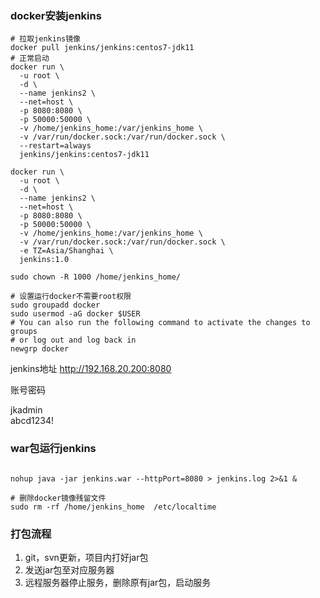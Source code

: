 ### docker安装jenkins
```
# 拉取jenkins镜像
docker pull jenkins/jenkins:centos7-jdk11
# 正常启动
docker run \
  -u root \
  -d \
  --name jenkins2 \
  --net=host \
  -p 8080:8080 \
  -p 50000:50000 \
  -v /home/jenkins_home:/var/jenkins_home \
  -v /var/run/docker.sock:/var/run/docker.sock \
  --restart=always
  jenkins/jenkins:centos7-jdk11

docker run \
  -u root \
  -d \
  --name jenkins2 \
  --net=host \
  -p 8080:8080 \
  -p 50000:50000 \
  -v /home/jenkins_home:/var/jenkins_home \
  -v /var/run/docker.sock:/var/run/docker.sock \
  -e TZ=Asia/Shanghai \
  jenkins:1.0

sudo chown -R 1000 /home/jenkins_home/
```
```
# 设置运行docker不需要root权限
sudo groupadd docker
sudo usermod -aG docker $USER
# You can also run the following command to activate the changes to groups
# or log out and log back in
newgrp docker
```
jenkins地址
http://192.168.20.200:8080

账号密码

jkadmin  
abcd1234!

### war包运行jenkins
```

nohup java -jar jenkins.war --httpPort=8080 > jenkins.log 2>&1 &
```

```
# 删除docker镜像残留文件
sudo rm -rf /home/jenkins_home  /etc/localtime
```

### 打包流程
1. git，svn更新，项目内打好jar包
2. 发送jar包至对应服务器
3. 远程服务器停止服务，删除原有jar包，启动服务